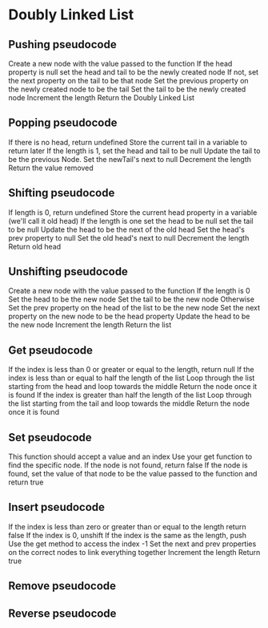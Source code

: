 ﻿# Doubly Linked List

## Pushing pseudocode
Create a new node with the value passed to the function
If the head property is null set the head and tail to be the newly created node 
If not, set the next property on the tail to be that node
Set the previous property on the newly created node to be the tail
Set the tail to be the newly created node
Increment the length
Return the Doubly Linked List

## Popping pseudocode
If there is no head, return undefined
Store the current tail in a variable to return later
If the length is 1, set the head and tail to be null
Update the tail to be the previous Node.
Set the newTail's next to null
Decrement the length
Return the value removed

## Shifting pseudocode
If length is 0, return undefined
Store the current head property in a variable (we'll call it old head)
If the length is one
set the head to be null
set the tail to be null
Update the head to be the next of the old head
Set the head's prev property to null
Set the old head's next to null
Decrement the length
Return old head

## Unshifting pseudocode
Create a new node with the value passed to the function
If the length is 0
Set the head to be the new node
Set the tail to be the new node
Otherwise
Set the prev property on the head of the list to be the new node
Set the next property on the new node to be the head property 
Update the head to be the new node
Increment the length
Return the list

## Get pseudocode
If the index is less than 0 or greater or equal to the length, return null
If the index is less than or equal to half the length of the list
Loop through the list starting from the head and loop towards the middle
Return the node once it is found
If the index is greater than half the length of the list
​Loop through the list starting from the tail and loop towards the middle
Return the node once it is found

## Set pseudocode
This function should accept a value and an index
Use your get function to find the specific node.
If the node is not found, return false
If the node is found, set the value of that node to be the value passed to the function and return true

## Insert pseudocode
If the index is less than zero or greater than or equal to the length return false
If the index is 0, unshift
If the index is the same as the length, push
Use the get method to access the index -1
Set the next and prev properties on the correct nodes to link everything together
Increment the length
Return true

## Remove pseudocode


## Reverse pseudocode

